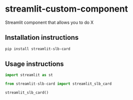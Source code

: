 # streamlit-custom-component

Streamlit component that allows you to do X

## Installation instructions

```sh
pip install streamlit-slb-card
```

## Usage instructions

```python
import streamlit as st

from streamlit-slb-card import streamlit_slb_card

streamlit_slb_card()
```